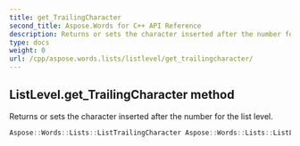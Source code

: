 ```yaml
---
title: get_TrailingCharacter
second_title: Aspose.Words for C++ API Reference
description: Returns or sets the character inserted after the number for the list level. 
type: docs
weight: 0
url: /cpp/aspose.words.lists/listlevel/get_trailingcharacter/
---
```

## ListLevel.get_TrailingCharacter method


Returns or sets the character inserted after the number for the list level.

```cpp
Aspose::Words::Lists::ListTrailingCharacter Aspose::Words::Lists::ListLevel::get_TrailingCharacter() const
```

